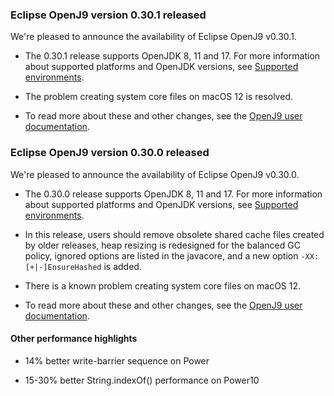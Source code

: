 <!--
Copyright (c) 2017, 2022 IBM Corp. and others

This program and the accompanying materials are made available under
the terms of the Eclipse Public License 2.0 which accompanies this
distribution and is available at https://www.eclipse.org/legal/epl-2.0/
or the Apache License, Version 2.0 which accompanies this distribution and
is available at https://www.apache.org/licenses/LICENSE-2.0.

This Source Code may also be made available under the following
Secondary Licenses when the conditions for such availability set
forth in the Eclipse Public License, v. 2.0 are satisfied: GNU
General Public License, version 2 with the GNU Classpath
Exception [1] and GNU General Public License, version 2 with the
OpenJDK Assembly Exception [2].

[1] https://www.gnu.org/software/classpath/license.html
[2] http://openjdk.java.net/legal/assembly-exception.html

SPDX-License-Identifier: EPL-2.0 OR Apache-2.0 OR GPL-2.0 WITH Classpath-exception-2.0 OR LicenseRef-GPL-2.0 WITH Assembly-exception

The project website pages cannot be redistributed
-->

### Eclipse OpenJ9 version 0.30.1 released

We're pleased to announce the availability of Eclipse OpenJ9 v0.30.1.

- The 0.30.1 release supports OpenJDK 8, 11 and 17. For more information about supported platforms and OpenJDK versions, see [Supported environments](https://www.eclipse.org/openj9/docs/openj9_support/).

- The problem creating system core files on macOS 12 is resolved.

- To read more about these and other changes, see the [OpenJ9 user documentation](docs/openj9_releases/).


### Eclipse OpenJ9 version 0.30.0 released

We're pleased to announce the availability of Eclipse OpenJ9 v0.30.0.

- The 0.30.0 release supports OpenJDK 8, 11 and 17. For more information about supported platforms and OpenJDK versions, see [Supported environments](https://www.eclipse.org/openj9/docs/openj9_support/).

- In this release, users should remove obsolete shared cache files created by older releases, heap resizing is redesigned for the balanced GC policy, ignored options are listed in the javacore, and a new option `-XX:[+|-]EnsureHashed` is added.

- There is a known problem creating system core files on macOS 12.

- To read more about these and other changes, see the [OpenJ9 user documentation](docs/openj9_releases/).

#### Other performance highlights ####

- 14% better write-barrier sequence on Power

- 15-30% better String.indexOf() performance on Power10

